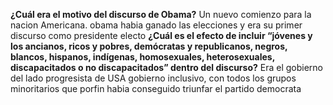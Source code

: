 

**¿Cuál era el motivo del discurso de Obama?**
Un nuevo comienzo para la nacion Americana.
obama habia ganado las elecciones y era su primer discurso como presidente electo
**¿Cuál es el efecto de incluir “jóvenes y los ancianos, ricos y pobres, demócratas y republicanos, negros, blancos, hispanos, indígenas, homosexuales, heterosexuales, discapacitados o no discapacitados” dentro del discurso?**
Era el gobierno del lado progresista de USA 
gobierno inclusivo, con todos los grupos minoritarios que porfin habia conseguido triunfar el partido democrata
<!--stackedit_data:
eyJoaXN0b3J5IjpbMTc0NjE1NjExMV19
-->